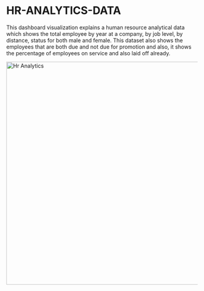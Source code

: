 
# HR-ANALYTICS-DATA
This dashboard visualization explains a human resource analytical data which shows the total employee by year at a company, by job level, by distance, status for both male and female. This dataset also shows the employees that are both due and not due for promotion and also, it shows the percentage of employees on service and also laid off already.


<img width="587" alt="Hr Analytics" src="https://github.com/Adenike16/HR-ANALYTICS-DATA/assets/167980261/94881c4a-c98f-416e-8d17-0d1fbc386201">
